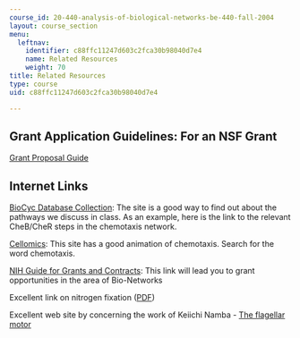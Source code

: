 ```yaml
---
course_id: 20-440-analysis-of-biological-networks-be-440-fall-2004
layout: course_section
menu:
  leftnav:
    identifier: c88ffc11247d603c2fca30b98040d7e4
    name: Related Resources
    weight: 70
title: Related Resources
type: course
uid: c88ffc11247d603c2fca30b98040d7e4

---
```


Grant Application Guidelines: For an NSF Grant
----------------------------------------------

[Grant Proposal Guide](http://www.nsf.gov/pubs/2004/nsf042/start.htm)

Internet Links[](http://pubs.acs.org/isubscribe/journals/cen/81/i20/html/8120biology.html)
------------------------------------------------------------------------------------------

[BioCyc Database Collection](http://biocyc.org/): The site is a good way to find out about the pathways we discuss in class. As an example, here is the link to the relevant CheB/CheR steps in the chemotaxis network.

[Cellomics](http://www.cellomics.com/search/content/menu/HitKit_HCS_Reagent_Kits/): This site has a good animation of chemotaxis. Search for the word chemotaxis.

[NIH Guide for Grants and Contracts](http://grants1.nih.gov/grants/guide/index.html): This link will lead you to grant opportunities in the area of Bio-Networks

Excellent link on nitrogen fixation ([PDF](http://tolweb.org/notes/?note_id=3920))

Excellent web site by concerning the work of Keiichi Namba - [The flagellar motor](http://www.fbs.osaka-u.ac.jp/labs/namba/npn/index.html)
